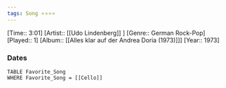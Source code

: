 ```yaml
---
tags: Song ⭐⭐⭐⭐ 
---
```

[Time:: 3:01]
[Artist:: [[Udo Lindenberg]] ]
[Genre:: German Rock-Pop]
[Played:: 1]
[Album:: [[Alles klar auf der Andrea Doria (1973)]]]
[Year:: 1973]
### Dates
````dataview
TABLE Favorite_Song
WHERE Favorite_Song = [[Cello]]
````